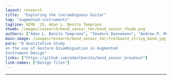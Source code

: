 ```yaml
---
layout: research
title:  "Exploring the (un)ambiguous Guitar"
tag: "augmented-instruments"
tagline: NIME '23, Adan L. Benito Temprano
thumb: /images/research/bend_sensor_tmr/bend_sensor_thumb.png
authors: ["Adan L. Benito Temprano", "Teodoro Dannemann", "Andrew P. McPherson"]
main-image: /images/research/bend_sensor_tmr/fretboard_string_bend.jpg
para: "A Qualitative Study
on the use of Gesture Disambiguation in Augmented
Instrument Design"
links: ["https://github.com/adanlbenito/bend_sensor_breakout"]
link-names: ["Design files"]
---
```


---
